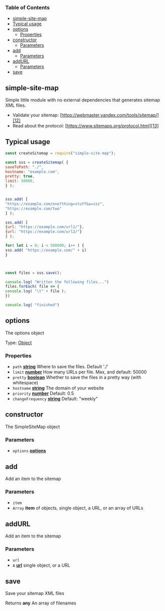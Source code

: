 <!-- Generated by documentation.js. Update this documentation by updating the source code. -->

### Table of Contents

-   [simple-site-map][1]
-   [Typical usage][2]
-   [options][3]
    -   [Properties][4]
-   [constructor][5]
    -   [Parameters][6]
-   [add][7]
    -   [Parameters][8]
-   [addURL][9]
    -   [Parameters][10]
-   [save][11]

## simple-site-map

Simple little module with no external dependencies that generates sitemap XML files.

-   Validate your sitemap: [https://webmaster.yandex.com/tools/sitemap/][12]
-   Read about the protocol: [https://www.sitemaps.org/protocol.html][13]

## Typical usage

```Javascript
const createSitemap = require("simple-site-map");

const sss = createSitemap( {
saveToPath: "./",
hostname: "example.com",
pretty: true,
limit: 50000,
} );


sss.add( [
"https://example.com/one?thing=stuff&a=zzz",
"https://example.com/two"
] );

sss.add( [
{url: "https://example.com/url1/"},
{url: "https://example.com/url2/"}
] );

for( let i = 0; i < 500000; i++ ) {
sss.add( "https://example.com/" + i)
}



const files = sss.save();

console.log( "Written the following files...")
files.forEach( file => {
console.log( "\t" + file );
})

console.log( "finished")
```

## options

The options object

Type: [Object][14]

### Properties

-   `path` **[string][15]** Where to save the files. Default './'
-   `limit` **[number][16]** How many URLs per file. Max, and default: 50000
-   `pretty` **[boolean][17]** Whether to save the files in a pretty way (with whitespace)
-   `hostname` **[string][15]** The domain of your website
-   `priority` **[number][16]** Default: 0.5
-   `changeFrequency` **[string][15]** Default: "weekly"

## constructor

The SimpleSiteMap object

### Parameters

-   `options` **[options][18]** 

## add

Add an item to the sitemap

### Parameters

-   `item`  
-   `Array` **item** of objects, single object, a URL, or an array of URLs

## addURL

Add an item to the sitemap

### Parameters

-   `url`  
-   `A` **[url][19]** single object, or a URL

## save

Save your sitemap XML files

Returns **any** An array of filenames

[1]: #simple-site-map

[2]: #typical-usage

[3]: #options

[4]: #properties

[5]: #constructor

[6]: #parameters

[7]: #add

[8]: #parameters-1

[9]: #addurl

[10]: #parameters-2

[11]: #save

[12]: https://webmaster.yandex.com/tools/sitemap/

[13]: https://www.sitemaps.org/protocol.html

[14]: https://developer.mozilla.org/docs/Web/JavaScript/Reference/Global_Objects/Object

[15]: https://developer.mozilla.org/docs/Web/JavaScript/Reference/Global_Objects/String

[16]: https://developer.mozilla.org/docs/Web/JavaScript/Reference/Global_Objects/Number

[17]: https://developer.mozilla.org/docs/Web/JavaScript/Reference/Global_Objects/Boolean

[18]: #options

[19]: https://developer.mozilla.org/docs/Web/API/URL/URL
